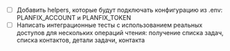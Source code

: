 - [ ] Добавить helpers, которые будут подключать конфигурацию из .env: PLANFIX_ACCOUNT и PLANFIX_TOKEN
- [ ] Написать интеграционные тесты с использованием реальных доступов для нескольких операций чтения: получение списка задач, списка контактов, детали задачи, контакта
